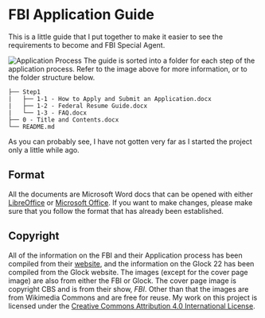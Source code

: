 # FBI Application Guide
This is a little guide that I put together to make it easier to see the requirements to become and FBI Special Agent.

![Application Process](https://www.fbijobs.gov/sites/default/files/FBI_Graphic_ApplicationProcess_SpecialAgent_Website_943x551-min.png)
The guide is sorted into a folder for each step of the application process. Refer to the image above for more information, or to the folder structure below.
```
├── Step1
|   ├── 1-1 - How to Apply and Submit an Application.docx
|   ├── 1-2 - Federal Resume Guide.docx
|   └── 1-3 - FAQ.docx
├── 0 - Title and Contents.docx
└── README.md
```

As you can probably see, I have not gotten very far as I started the project only a little while ago. 

## Format
All the documents are Microsoft Word docs that can be opened with either [LibreOffice](https://www.libreoffice.org/) or [Microsoft Office](https://products.office.com/en-ca/products).
If you want to make changes, please make sure that you follow the format that has already been established.

## Copyright
All of the information on the FBI and their Application process has been compiled from their [website](fbi.gov), and the information on the Glock 22 has been compiled from the Glock website. The images (except for the cover page image) are also from either the FBI or Glock. The cover page image is copyright CBS and is from their show, _FBI_. Other than that the images are from Wikimedia Commons and are free for reuse. 
My work on this project is licensed under the [Creative Commons Attribution 4.0 International License](https://creativecommons.org/licenses/by/4.0/).
